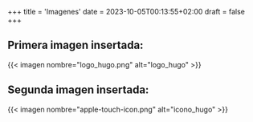 +++
title = 'Imagenes'
date = 2023-10-05T00:13:55+02:00
draft = false
+++

## Primera imagen insertada:

{{< imagen nombre="logo_hugo.png" alt="logo_hugo" >}}

## Segunda imagen insertada:

{{< imagen nombre="apple-touch-icon.png" alt="icono_hugo" >}}